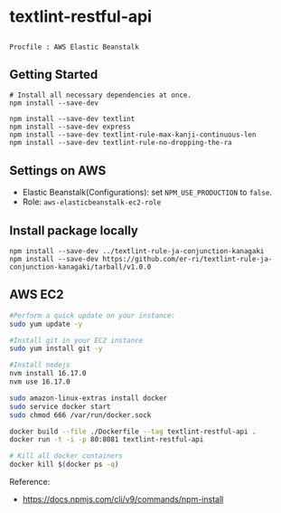 # textlint-restful-api

##
```
Procfile : AWS Elastic Beanstalk
```

## Getting Started
```
# Install all necessary dependencies at once.
npm install --save-dev

npm install --save-dev textlint
npm install --save-dev express
npm install --save-dev textlint-rule-max-kanji-continuous-len
npm install --save-dev textlint-rule-no-dropping-the-ra
```

## Settings on AWS
* Elastic Beanstalk(Configurations): set `NPM_USE_PRODUCTION` to `false`.
* Role: `aws-elasticbeanstalk-ec2-role`

## Install package locally
```
npm install --save-dev ../textlint-rule-ja-conjunction-kanagaki
npm install --save-dev https://github.com/er-ri/textlint-rule-ja-conjunction-kanagaki/tarball/v1.0.0
```

## AWS EC2
```bash
#Perform a quick update on your instance:
sudo yum update -y

#Install git in your EC2 instance
sudo yum install git -y

#Install nodejs
nvm install 16.17.0
nvm use 16.17.0

sudo amazon-linux-extras install docker
sudo service docker start
sudo chmod 666 /var/run/docker.sock

docker build --file ./Dockerfile --tag textlint-restful-api .
docker run -t -i -p 80:8081 textlint-restful-api

# Kill all docker containers
docker kill $(docker ps -q)
```

Reference:
* https://docs.npmjs.com/cli/v9/commands/npm-install